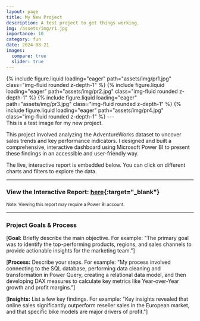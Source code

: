 ```yaml
---
layout: page
title: My New Project
description: A test project to get things working.
img: /assets/img/r1.jpg
importance: 10
category: fun
date: 2024-08-21
images:
  compare: true
  slider: true
---
```



<swiper-container keyboard="true" navigation="true" pagination="true" pagination-clickable="true" pagination-dynamic-bullets="true" rewind="true">
  <swiper-slide>{% include figure.liquid loading="eager" path="assets/img/pr1.jpg" class="img-fluid rounded z-depth-1" %}</swiper-slide>
  <swiper-slide>{% include figure.liquid loading="eager" path="assets/img/pr2.jpg" class="img-fluid rounded z-depth-1" %}</swiper-slide>
  <swiper-slide>{% include figure.liquid loading="eager" path="assets/img/pr3.jpg" class="img-fluid rounded z-depth-1" %}</swiper-slide>
    <swiper-slide>{% include figure.liquid loading="eager" path="assets/img/pr4.jpg" class="img-fluid rounded z-depth-1" %}</swiper-slide>
</swiper-container>
---
<div class="caption">
    This is a test image for my new project.
</div>


This project involved analyzing the AdventureWorks dataset to uncover sales trends and key performance indicators. I designed and built a comprehensive, interactive dashboard using Microsoft Power BI to present these findings in an accessible and user-friendly way.

The live, interactive report is embedded below. You can click on different charts and filters to explore the data.

<hr>

<!--
<div class="embed-responsive embed-responsive-16by9">
    <iframe title="AdventureWorks Report_Visualization Complete" class="embed-responsive-item" src="https://app.powerbi.com/reportEmbed?reportId=40f82ff2-8caf-41f6-a0fd-8d1f3ee7febd&autoAuth=true&ctid=a2af1373-06fd-4807-bb81-8a2aa6b07776&actionBarEnabled=true" frameborder="0" allowFullScreen="true"></iframe>
</div>
-->

### View the Interactive Report: [here](https://app.powerbi.com/reportEmbed?reportId=40f82ff2-8caf-41f6-a0fd-8d1f3ee7febd&autoAuth=true&ctid=a2af1373-06fd-4807-bb81-8a2aa6b07776){:target="\_blank"}

<small>Note: Viewing this report may require a Power BI account.</small>

<hr>


### Project Goals & Process

[**Goal:** Briefly describe the main objective. For example: "The primary goal was to identify the top-performing products, regions, and sales channels to provide actionable insights for the marketing team."]

[**Process:** Describe your steps. For example: "My process involved connecting to the SQL database, performing data cleaning and transformation in Power Query, creating a relational data model, and then developing DAX measures to calculate key metrics like Year-over-Year growth and profit margins."]

[**Insights:** List a few key findings. For example: "Key insights revealed that online sales significantly outperform reseller sales in the European market, and that specific bike models are major drivers of profit."]

